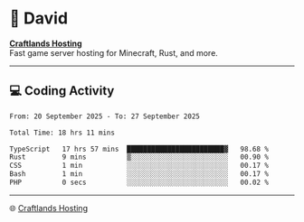 # 👋 David

**[Craftlands Hosting](https://craftlands.host)**  
Fast game server hosting for Minecraft, Rust, and more.

---

## 💻 Coding Activity

<!--START_SECTION:waka-->

```txt
From: 20 September 2025 - To: 27 September 2025

Total Time: 18 hrs 11 mins

TypeScript   17 hrs 57 mins  ████████████████████████▓   98.68 %
Rust         9 mins          ▒░░░░░░░░░░░░░░░░░░░░░░░░   00.90 %
CSS          1 min           ░░░░░░░░░░░░░░░░░░░░░░░░░   00.17 %
Bash         1 min           ░░░░░░░░░░░░░░░░░░░░░░░░░   00.17 %
PHP          0 secs          ░░░░░░░░░░░░░░░░░░░░░░░░░   00.02 %
```

<!--END_SECTION:waka-->

---

🌐 [Craftlands Hosting](https://craftlands.host)  
